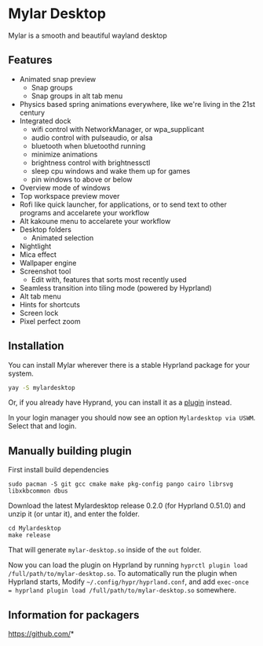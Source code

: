 # Mylar Desktop

Mylar is a smooth and beautiful wayland desktop

## Features

- Animated snap preview
  - Snap groups
  - Snap groups in alt tab menu 
- Physics based spring animations everywhere, like we're living in the 21st century
- Integrated dock
  - wifi control with NetworkManager, or wpa_supplicant
  - audio control with pulseaudio, or alsa
  - bluetooth when bluetoothd running
  - minimize animations
  - brightness control with brightnessctl
  - sleep cpu windows and wake them up for games
  - pin windows to above or below
- Overview mode of windows
- Top workspace preview mover
- Rofi like quick launcher, for applications, or to send text to other programs and accelarete your workflow
- Alt kakoune menu to accelarete your workflow
- Desktop folders
  - Animated selection
- Nightlight
- Mica effect
- Wallpaper engine
- Screenshot tool
  - Edit with, features that sorts most recently used
- Seamless transition into tiling mode (powered by Hyprland)
- Alt tab menu
- Hints for shortcuts
- Screen lock
- Pixel perfect zoom

## Installation

You can install Mylar wherever there is a stable Hyprland package for your system.

```bash
yay -S mylardesktop
```

Or, if you already have Hyprand, you can install it as a [plugin]() instead.

In your login manager you should now see an option `Mylardesktop via USWM`. Select that and login.

## Manually building plugin

First install build dependencies

```
sudo pacman -S git gcc cmake make pkg-config pango cairo librsvg libxkbcommon dbus
```

Download the latest Mylardesktop release 0.2.0 (for Hyprland 0.51.0) and unzip it (or untar it), and enter the folder.

```
cd Mylardesktop
make release
```

That will generate `mylar-desktop.so` inside of the `out` folder.

Now you can load the plugin on Hyprland by running `hyprctl plugin load /full/path/to/mylar-desktop.so`. To automatically run the plugin when Hyprland starts, Modify `~/.config/hypr/hyprland.conf`, and add `exec-once = hyprland plugin load /full/path/to/mylar-desktop.so` somewhere.

## Information for packagers

https://github.com/*

